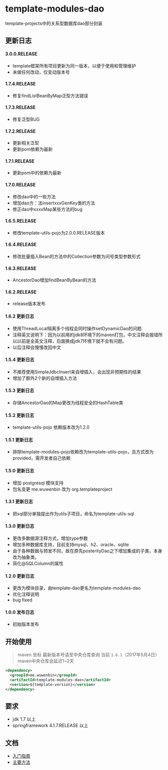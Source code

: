 # template-modules-dao
template-projects中的关系型数据库dao部分封装 
## 更新日志 ## 
#### 3.0.0.RELEASE
- template框架所有项目更新为同一版本，以便于使用和管理维护
- 未做任何改动，仅变动版本号
#### 1.7.4.RELEASE
- 修复findListBeanByMap泛型方法错误
#### 1.7.3.RELEASE
- 修复泛型BUG
#### 1.7.2.RELEASE
- 更新相关泛型
- 更新pom依赖为最新
#### 1.7.1.RELEASE
- 更新pom中的依赖为最新
#### 1.7.0.RELEASE
- 修改dao中的一些方法
- 增加dao方：法insertxxxGenKey类的方法
- 修正dao中xxxxMap某些方法的bug
#### 1.6.5.RELEASE
- 修改template-utils-pojo为2.0.0.RELEASE版本
#### 1.6.4.RELEASE
- 修改批量插入Bean的方法中的Collection参数为问号类型参数形式
#### 1.6.3.RELEASE
- AncestorDao增加findBeanByBean的方法
#### 1.6.2.RELEASE
- release版本发布 
#### 1.6.2 更新日志
- 使用ThreadLocal隔离多个线程会同时操作setDynamicDao的问题.
- 注释英文说明下：因为以前用的jdk8环境下的maven打包，中文注释会报错所以以前是全英文注释，后面换成jdk7环境下就不会有问题。
- 以后注释会慢慢改回中文
#### 1.5.4 更新日志
- 不推荐使用SimpleJdbcInsert来自增插入，会出现非预期性的结果
- 增加了额外2个新的自增插入方法
#### 1.5.3 更新日志
- 存储AncestorDao的Map更改为线程安全的HashTable类
#### 1.5.2 更新日志
- template-utils-pojo 依赖版本改为1.2.0
#### 1.5.1 更新日志
- 排除template-modules-pojo依赖改为template-utils-pojo，且方式改为provided，需开发者自己依赖
#### 1.5.0 更新日志
- 增加 postgresql 模块支持
- 包名变更 me.wuwenbin 改为 org.templateproject
#### 1.3.1 更新日志
- 把sql部分单独提出作为utils子项目，命名为template-utils-sql
#### 1.3.0 更新日志
- 更改多数据源注释方式，增加type参数
- 增加多种数据库支持，目前支持mysql、h2、oracle、sqlite
- 由于各种数据与预发不同，故在原先posterityDao之下增加集成的子类，本身改为抽象类。
- 简化@SQLColumn的属性
#### 1.2.0 更新日志
- 更改为模块目录，由template-dao更名为template-modules-dao
- 优化注释说明
- bug fixed
#### 1.0.0 发布日志
- 初始版本发布

## 开始使用 ##
> maven 坐标  最新版本号请至中央仓库查询 当前 ```1.6.1```（2017年5月4日）
> maven中央仓库会延迟1~2天
```xml
<dependency>
  <groupId>me.wuwenbin</groupId>
  <artifactId>template-modules-dao</artifactId>
  <version>${template-version}</version>
</dependency>
```
## 要求 
- jdk 1.7 以上
- springframework 4.1.7.RELEASE 以上

## 文档
- [入门指南](https://github.com/miyakowork/template-modules-dao/wiki/入门)
- [主要方法](https://github.com/miyakowork/template-modules-dao/wiki/主要方法API)
